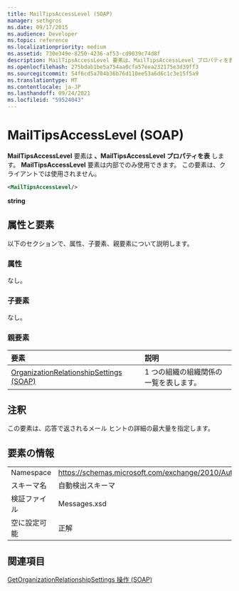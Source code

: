```yaml
---
title: MailTipsAccessLevel (SOAP)
manager: sethgros
ms.date: 09/17/2015
ms.audience: Developer
ms.topic: reference
ms.localizationpriority: medium
ms.assetid: 730e349e-8250-4236-af53-cd9039c74d8f
description: MailTipsAccessLevel 要素は、MailTipsAccessLevel プロパティを表します。 MailTipsAccessLevel 要素は内部でのみ使用できます。 この要素は、クライアントでは使用されません。
ms.openlocfilehash: 275bdab1be5a754aa0cfa57eea232175e3d39ff3
ms.sourcegitcommit: 54f6cd5a704b36b76d110ee53a6d6c1c3e15f5a9
ms.translationtype: MT
ms.contentlocale: ja-JP
ms.lasthandoff: 09/24/2021
ms.locfileid: "59524043"
---
```

# <a name="mailtipsaccesslevel-soap"></a>MailTipsAccessLevel (SOAP)

**MailTipsAccessLevel** 要素は **、MailTipsAccessLevel プロパティを表** します。 **MailTipsAccessLevel** 要素は内部でのみ使用できます。 この要素は、クライアントでは使用されません。 
  
```XML
<MailTipsAccessLevel/>
```

 **string**
## <a name="attributes-and-elements"></a>属性と要素

以下のセクションで、属性、子要素、親要素について説明します。
  
### <a name="attributes"></a>属性

なし。
  
### <a name="child-elements"></a>子要素

なし。
  
### <a name="parent-elements"></a>親要素

|**要素**|**説明**|
|:-----|:-----|
|[OrganizationRelationshipSettings (SOAP)](organizationrelationshipsettings-soap.md) <br/> |1 つの組織の組織関係の一覧を表します。  <br/> |
   
## <a name="remarks"></a>注釈

この要素は、応答で返されるメール ヒントの詳細の最大量を指定します。
  
## <a name="element-information"></a>要素の情報

|||
|:-----|:-----|
|Namespace  <br/> |https://schemas.microsoft.com/exchange/2010/Autodiscover  <br/> |
|スキーマ名  <br/> |自動検出スキーマ  <br/> |
|検証ファイル  <br/> |Messages.xsd  <br/> |
|空に設定可能  <br/> |正解  <br/> |
   
## <a name="see-also"></a>関連項目



[GetOrganizationRelationshipSettings 操作 (SOAP)](getorganizationrelationshipsettings-operation-soap.md)

